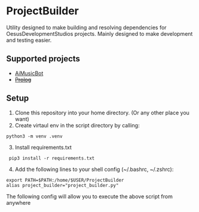 # ProjectBuilder
Utility designed to make building and resolving dependencies for OesusDevelopmentStudios projects. Mainly designed to make development and testing easier.

## Supported projects
* [AiMusicBot](https://github.com/OesusDevelopmentStudios/AiMusicBot)
* [~~Prolog~~](https://github.com/OesusDevelopmentStudios/proLog)

## Setup
1. Clone this repository into your home directory. (Or any other place you want)
2. Create virtaul env in the script directory by calling:

```
python3 -m venv .venv
```

3. Install requirements.txt

```
 pip3 install -r requirements.txt
```

4. Add the following lines to your shell config (~/.bashrc, ~/.zshrc):
```
export PATH=$PATH:/home/$USER/ProjectBuilder
alias project_builder="project_builder.py"
```

The following config will allow you to execute the above script from anywhere
